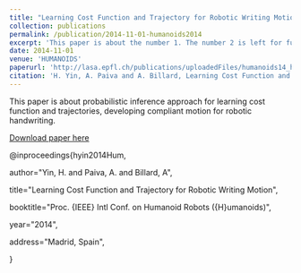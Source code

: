 ```yaml
---
title: "Learning Cost Function and Trajectory for Robotic Writing Motion"
collection: publications
permalink: /publication/2014-11-01-humanoids2014
excerpt: 'This paper is about the number 1. The number 2 is left for future work.'
date: 2014-11-01
venue: 'HUMANOIDS'
paperurl: 'http://lasa.epfl.ch/publications/uploadedFiles/humanoids14_hyin_final.pdf'
citation: 'H. Yin, A. Paiva and A. Billard, Learning Cost Function and Trajectory for Robotic Writing Motion, In Proceedings of the IEEE-RAS International Conference on Humanoid Robots (HUMANOIDS), Madrid, Spain, 2014'
---
```

This paper is about probabilistic inference approach for learning cost function and trajectories, developing compliant motion for robotic handwriting.

[Download paper here](http://lasa.epfl.ch/publications/uploadedFiles/humanoids14_hyin_final.pdf)


@inproceedings{hyin2014Hum,

author="Yin, H. and Paiva, A. and Billard, A",

title="Learning Cost Function and Trajectory for Robotic Writing Motion",

booktitle="Proc. {IEEE} Intl Conf. on Humanoid Robots ({H}umanoids)",

year="2014",

address="Madrid, Spain",

}
